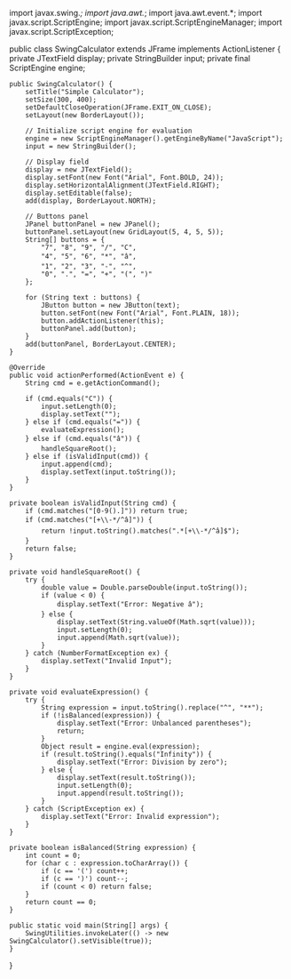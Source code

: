 import javax.swing.*;
import java.awt.*;
import java.awt.event.*;
import javax.script.ScriptEngine;
import javax.script.ScriptEngineManager;
import javax.script.ScriptException;

public class SwingCalculator extends JFrame implements ActionListener {
    private JTextField display;
    private StringBuilder input;
    private final ScriptEngine engine;

    public SwingCalculator() {
        setTitle("Simple Calculator");
        setSize(300, 400);
        setDefaultCloseOperation(JFrame.EXIT_ON_CLOSE);
        setLayout(new BorderLayout());

        // Initialize script engine for evaluation
        engine = new ScriptEngineManager().getEngineByName("JavaScript");
        input = new StringBuilder();

        // Display field
        display = new JTextField();
        display.setFont(new Font("Arial", Font.BOLD, 24));
        display.setHorizontalAlignment(JTextField.RIGHT);
        display.setEditable(false);
        add(display, BorderLayout.NORTH);

        // Buttons panel
        JPanel buttonPanel = new JPanel();
        buttonPanel.setLayout(new GridLayout(5, 4, 5, 5));
        String[] buttons = {
            "7", "8", "9", "/", "C",
            "4", "5", "6", "*", "â",
            "1", "2", "3", "-", "^",
            "0", ".", "=", "+", "(", ")"
        };

        for (String text : buttons) {
            JButton button = new JButton(text);
            button.setFont(new Font("Arial", Font.PLAIN, 18));
            button.addActionListener(this);
            buttonPanel.add(button);
        }
        add(buttonPanel, BorderLayout.CENTER);
    }

    @Override
    public void actionPerformed(ActionEvent e) {
        String cmd = e.getActionCommand();
        
        if (cmd.equals("C")) {
            input.setLength(0);
            display.setText("");
        } else if (cmd.equals("=")) {
            evaluateExpression();
        } else if (cmd.equals("â")) {
            handleSquareRoot();
        } else if (isValidInput(cmd)) {
            input.append(cmd);
            display.setText(input.toString());
        }
    }

    private boolean isValidInput(String cmd) {
        if (cmd.matches("[0-9().]")) return true;
        if (cmd.matches("[+\\-*/^â]")) {
            return !input.toString().matches(".*[+\\-*/^â]$");
        }
        return false;
    }

    private void handleSquareRoot() {
        try {
            double value = Double.parseDouble(input.toString());
            if (value < 0) {
                display.setText("Error: Negative â");
            } else {
                display.setText(String.valueOf(Math.sqrt(value)));
                input.setLength(0);
                input.append(Math.sqrt(value));
            }
        } catch (NumberFormatException ex) {
            display.setText("Invalid Input");
        }
    }

    private void evaluateExpression() {
        try {
            String expression = input.toString().replace("^", "**");
            if (!isBalanced(expression)) {
                display.setText("Error: Unbalanced parentheses");
                return;
            }
            Object result = engine.eval(expression);
            if (result.toString().equals("Infinity")) {
                display.setText("Error: Division by zero");
            } else {
                display.setText(result.toString());
                input.setLength(0);
                input.append(result.toString());
            }
        } catch (ScriptException ex) {
            display.setText("Error: Invalid expression");
        }
    }

    private boolean isBalanced(String expression) {
        int count = 0;
        for (char c : expression.toCharArray()) {
            if (c == '(') count++;
            if (c == ')') count--;
            if (count < 0) return false;
        }
        return count == 0;
    }

    public static void main(String[] args) {
        SwingUtilities.invokeLater(() -> new SwingCalculator().setVisible(true));
    }
}
